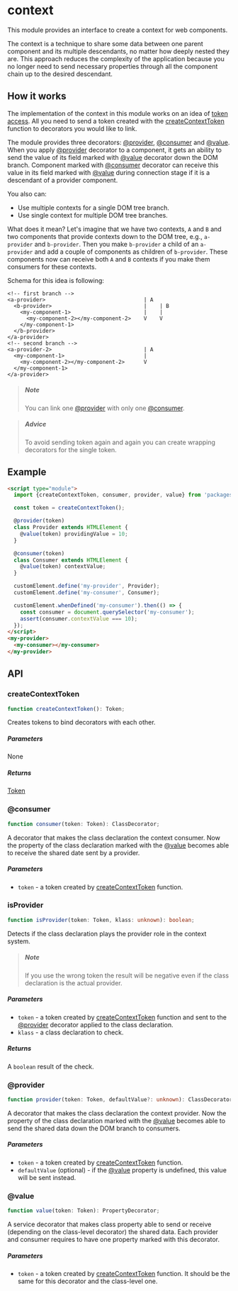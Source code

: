 # context

This module provides an interface to create a context for web components.

The context is a technique to share some data between one parent component and
its multiple descendants, no matter how deeply nested they are. This approach
reduces the complexity of the application because you no longer need to send
necessary properties through all the component chain up to the desired
descendant.

## How it works

The implementation of the context in this module works on an idea of [token
access](../../utils/docs/tokenRegistry.md#token). All you need to send a token
created with the [createContextToken](#createcontexttoken) function to
decorators you would like to link.

The module provides three decorators: [@provider](#provider), [@consumer](#consumer)
and [@value](#value). When you apply [@provider](#provider) decorator to a
component, it gets an ability to send the value of its field marked with
[@value](#value) decorator down the DOM branch. Component marked with [@consumer](#consumer)
decorator can receive this value in its field marked with [@value](#value)
during connection stage if it is a descendant of a provider component.

You also can:

- Use multiple contexts for a single DOM tree branch.
- Use single context for multiple DOM tree branches.

What does it mean? Let's imagine that we have two contexts, `A` and `B` and two
components that provide contexts down to the DOM tree, e.g., `a-provider` and
`b-provider`. Then you make `b-provider` a child of an `a-provider` and add a
couple of components as children of `b-provider`. These components now can
receive both `A` and `B` contexts if you make them consumers for these contexts.

Schema for this idea is following:

```
<!-- first branch -->
<a-provider>                               | A
  <b-provider>                             |    | B
    <my-component-1>                       |    |
      <my-component-2></my-component-2>    V    V
    </my-component-1>
  </b-provider>
</a-provider>
<!-- second branch -->
<a-provider-2>                             | A
  <my-component-1>                         |
    <my-component-2></my-component-2>      V
  </my-component-1>
</a-provider>
```

> ##### Note
>
> You can link one [@provider](#provider) with only one [@consumer](#consumer).

> ##### Advice
>
> To avoid sending token again and again you can create wrapping decorators for
> the single token.

## Example

```html
<script type="module">
  import {createContextToken, consumer, provider, value} from 'packages/context/lib/index';

  const token = createContextToken();

  @provider(token)
  class Provider extends HTMLElement {
    @value(token) providingValue = 10;
  }

  @consumer(token)
  class Consumer extends HTMLElement {
    @value(token) contextValue;
  }

  customElement.define('my-provider', Provider);
  customElement.define('my-consumer', Consumer);

  customElement.whenDefined('my-consumer').then(() => {
    const consumer = document.querySelector('my-consumer');
    assert(consumer.contextValue === 10);
  });
</script>
<my-provider>
  <my-consumer></my-consumer>
</my-provider>
```

## API

### createContextToken

```typescript
function createContextToken(): Token;
```

Creates tokens to bind decorators with each other.

##### Parameters

None

##### Returns

[Token]()

### @consumer

```typescript
function consumer(token: Token): ClassDecorator;
```

A decorator that makes the class declaration the context consumer. Now the
property of the class declaration marked with the [@value](#value)
becomes able to receive the shared date sent by a provider.

##### Parameters

- `token` - a token created by [createContextToken](#createcontexttoken)
  function.

### isProvider

```typescript
function isProvider(token: Token, klass: unknown): boolean;
```

Detects if the class declaration plays the provider role in the context system.

> ##### Note
>
> If you use the wrong token the result will be negative even if the class
> declaration is the actual provider.

##### Parameters

- `token` - a token created by [createContextToken](#createcontexttoken)
  function and sent to the [@provider](#provider) decorator applied to the class declaration.
- `klass` - a class declaration to check.

##### Returns

A `boolean` result of the check.

### @provider

```typescript
function provider(token: Token, defaultValue?: unknown): ClassDecorator;
```

A decorator that makes the class declaration the context provider. Now the
property of the class declaration marked with the [@value](#value)
becomes able to send the shared data down the DOM branch to consumers.

##### Parameters

- `token` - a token created by [createContextToken](#createcontexttoken)
  function.
- `defaultValue` (optional) - if the [@value](#value) property is
  undefined, this value will be sent instead.

### @value

```typescript
function value(token: Token): PropertyDecorator;
```

A service decorator that makes class property able to send or receive (depending
on the class-level decorator) the shared data. Each provider and consumer
requires to have one property marked with this decorator.

##### Parameters

- `token` - a token created by [createContextToken](#createcontexttoken)
  function. It should be the same for this decorator and the class-level one.
